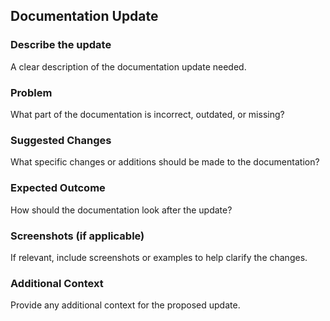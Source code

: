 ## Documentation Update
 
### Describe the update
A clear description of the documentation update needed.

### Problem
What part of the documentation is incorrect, outdated, or missing?

### Suggested Changes
What specific changes or additions should be made to the documentation?

### Expected Outcome
How should the documentation look after the update?

### Screenshots (if applicable)
If relevant, include screenshots or examples to help clarify the changes.

### Additional Context
Provide any additional context for the proposed update.